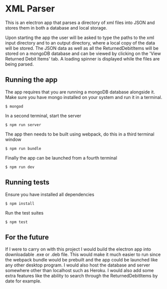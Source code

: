 # XML Parser

This is an electron app that parses a directory of xml files into JSON and stores them in both a database and local storage.

Upon starting the app the user will be asked to type the paths to the xml input directory and to an output directory, where a local copy of the data will be stored.
The JSON data as well as all the ReturnedDebitItems will be stored on a mongoDB database and can be viewed by clicking on the 'View Returned Debit Items' tab.
A loading spinner is displayed while the files are being parsed.

## Running the app

The app requires that you are running a mongoDB database alongside it. Make sure you have mongo installed on your system and run it in a terminal.

`$ mongod`

In a second terminal, start the server

`$ npm run server`

The app then needs to be built using webpack, do this in a third terminal window

`$ npm run bundle`

Finally the app can be launched from a fourth terminal

`$ npm run dev`

## Running tests

Ensure you have installed all dependencies

`$ npm install`

Run the test suites

`$ npm test`

## For the future

If I were to carry on with this project I would build the electron app into downloadable .exe or .deb file. This would make it much easier to run since the webpack bundle would be prebuilt and the app could be launched like any other desktop program.
I would also host the database and server somewhere other than localhost such as Heroku. I would also add some extra features like the ability to search through the ReturnedDebitItems by date for example.



